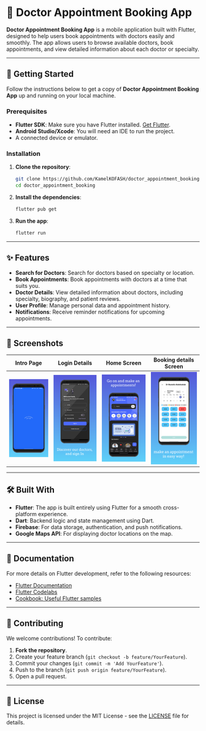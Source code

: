 # 📅 Doctor Appointment Booking App

**Doctor Appointment Booking App** is a mobile application built with Flutter, designed to help users book appointments with doctors easily and smoothly. The app allows users to browse available doctors, book appointments, and view detailed information about each doctor or specialty.

---

## 🚀 Getting Started

Follow the instructions below to get a copy of **Doctor Appointment Booking App** up and running on your local machine.

### Prerequisites

- **Flutter SDK**: Make sure you have Flutter installed. [Get Flutter](https://flutter.dev/docs/get-started/install).
- **Android Studio/Xcode**: You will need an IDE to run the project.
- A connected device or emulator.

### Installation

1. **Clone the repository**:
    ```bash
    git clone https://github.com/KamelKOFASH/doctor_appointment_booking.git
    cd doctor_appointment_booking
    ```

2. **Install the dependencies**:
    ```bash
    flutter pub get
    ```

3. **Run the app**:
    ```bash
    flutter run
    ```

---

## ✨ Features

- **Search for Doctors**: Search for doctors based on specialty or location.
- **Book Appointments**: Book appointments with doctors at a time that suits you.
- **Doctor Details**: View detailed information about doctors, including specialty, biography, and patient reviews.
- **User Profile**: Manage personal data and appointment history.
- **Notifications**: Receive reminder notifications for upcoming appointments.

---

## 📸 Screenshots

| Intro Page                            | Login Details                          | Home Screen                         | Booking details Screen                      |
| ------------------------------------- | --------------------------------------- | --------------------------------------- | --------------------------------------- |
| ![Home Page](readme%20image/screen_1.png) | ![Doctor Details](readme%20image/screen_2.png) | ![Booking Screen](readme%20image/screen_3.png) | ![User Profile](readme%20image/screen_4.png) |

---

## 🛠️ Built With

- **Flutter**: The app is built entirely using Flutter for a smooth cross-platform experience.
- **Dart**: Backend logic and state management using Dart.
- **Firebase**: For data storage, authentication, and push notifications.
- **Google Maps API**: For displaying doctor locations on the map.

---

## 📖 Documentation

For more details on Flutter development, refer to the following resources:

- [Flutter Documentation](https://docs.flutter.dev/)
- [Flutter Codelabs](https://docs.flutter.dev/get-started/codelab)
- [Cookbook: Useful Flutter samples](https://docs.flutter.dev/cookbook)

---

## 🤝 Contributing

We welcome contributions! To contribute:

1. **Fork the repository**.
2. Create your feature branch (`git checkout -b feature/YourFeature`).
3. Commit your changes (`git commit -m 'Add YourFeature'`).
4. Push to the branch (`git push origin feature/YourFeature`).
5. Open a pull request.

---

## 📄 License

This project is licensed under the MIT License - see the [LICENSE](LICENSE) file for details.
